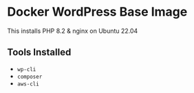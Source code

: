 # Docker WordPress Base Image

This installs PHP 8.2 & nginx on Ubuntu 22.04

## Tools Installed

- `wp-cli`
- `composer`
- `aws-cli`

